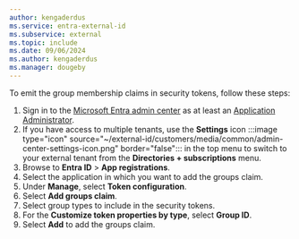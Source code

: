 ```yaml
---
author: kengaderdus
ms.service: entra-external-id
ms.subservice: external
ms.topic: include
ms.date: 09/06/2024
ms.author: kengaderdus
ms.manager: dougeby
---
```

To emit the group membership claims in security tokens, follow these steps:

1. Sign in to the [Microsoft Entra admin center](https://entra.microsoft.com) as at least an [Application Administrator](../../../../identity/role-based-access-control/permissions-reference.md#application-administrator).
1. If you have access to multiple tenants, use the **Settings** icon :::image type="icon" source="~/external-id/customers/media/common/admin-center-settings-icon.png" border="false"::: in the top menu to switch to your external tenant from the **Directories + subscriptions** menu.
1. Browse to **Entra ID** > **App registrations**.
1. Select the application in which you want to add the groups claim.
1. Under **Manage**, select **Token configuration**.
1. Select **Add groups claim**.
1. Select group types to include in the security tokens.
1. For the **Customize token properties by type**, select **Group ID**.
1. Select **Add** to add the groups claim.